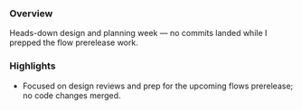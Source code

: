 ### Overview
Heads-down design and planning week — no commits landed while I prepped the flow prerelease work.

### Highlights
- Focused on design reviews and prep for the upcoming flows prerelease; no code changes merged.
